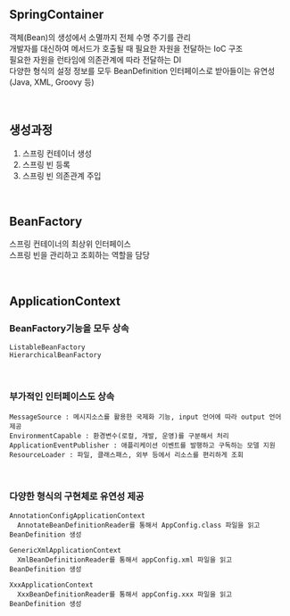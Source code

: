 ## SpringContainer
객체(Bean)의 생성에서 소멸까지 전체 수명 주기를 관리  
개발자를 대신하여 메서드가 호출될 때 필요한 자원을 전달하는 IoC 구조  
필요한 자원을 런타임에 의존관계에 따라 전달하는 DI  
다양한 형식의 설정 정보를 모두 BeanDefinition 인터페이스로 받아들이는 유연성(Java, XML, Groovy 등)  

<br>

## 생성과정
1. 스프링 컨테이너 생성  
2. 스프링 빈 등록  
3. 스프링 빈 의존관계 주입  

<br>

## BeanFactory
스프링 컨테이너의 최상위 인터페이스  
스프링 빈을 관리하고 조회하는 역할을 담당  

<br>

## ApplicationContext

### BeanFactory기능을 모두 상속  

    ListableBeanFactory
    HierarchicalBeanFactory

<br>

### 부가적인 인터페이스도 상속  

    MessageSource : 메시지소스를 활용한 국제화 기능, input 언어에 따라 output 언어 제공
    EnvironmentCapable : 환경변수(로컬, 개발, 운영)를 구분해서 처리
    ApplicationEventPublisher : 애플리케이션 이벤트를 발행하고 구독하는 모델 지원
    ResourceLoader : 파일, 클래스패스, 외부 등에서 리소스를 편리하게 조회

<br>

### 다양한 형식의 구현체로 유연성 제공

    AnnotationConfigApplicationContext 
      AnnotateBeanDefinitionReader를 통해서 AppConfig.class 파일을 읽고 BeanDefinition 생성

    GenericXmlApplicationContext
      XmlBeanDefinitionReader를 통해서 appConfig.xml 파일을 읽고 BeanDefinition 생성

    XxxApplicationContext 
      XxxBeanDefinitionReader를 통해서 appConfig.xxx 파일을 읽고 BeanDefinition 생성

<br>
